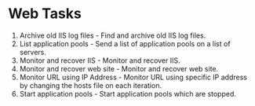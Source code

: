 # Web Tasks
1. Archive old IIS log files - Find and archive old IIS log files.
2. List application pools - Send a list of application pools on a list of servers.
3. Monitor and recover IIS - Monitor and recover IIS.
4. Monitor and recover web site - Monitor and recover web site.
5. Monitor URL using IP Address - Monitor URL using specific IP address by changing the hosts file on each iteration.
6. Start application pools - Start application pools which are stopped.
